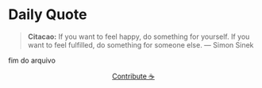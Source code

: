 # Daily Quote

> **Citacao:** If you want to feel happy, do something for yourself. If you want to feel fulfilled, do something for someone else. — Simon Sinek

fim do arquivo

<watermark-footer>
<p align="center">
  <a href="https://github.com/ruisuan/ruisuan/blob/main/contribute.md">Contribute ☕</a>
</p>
</watermark-footer>

